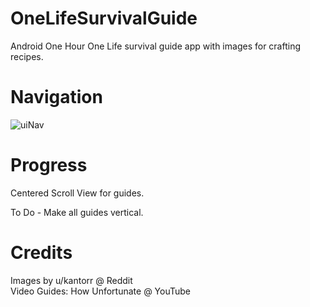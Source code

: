 # OneLifeSurvivalGuide
Android One Hour One Life survival guide app with images for crafting recipes.

# Navigation
![uiNav](https://i.imgur.com/chXhf5M.png)

# Progress
Centered Scroll View for guides. 

To Do - Make all guides vertical.

# Credits
Images by u/kantorr @ Reddit  
Video Guides: How Unfortunate @ YouTube
